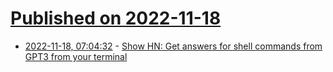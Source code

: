 # [Published on 2022-11-18](index.md)

* [2022-11-18, 07:04:32](https://news.ycombinator.com/item?id=33651326) - [Show HN: Get answers for shell commands from GPT3 from your terminal](https://github.com/abhagsain/ai-cli)
